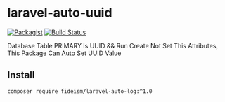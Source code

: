 # laravel-auto-uuid

[![Packagist](https://img.shields.io/packagist/l/doctrine/orm.svg)](https://github.com/fideism/laravel-auto-uuid/blob/master/LICENSE)
[![Build Status](https://travis-ci.org/fideism/laravel-auto-uuid.svg?branch=master)](https://travis-ci.org/fideism/laravel-auto-uuid)

Database Table PRIMARY Is UUID && Run Create Not Set This Attributes, This Package Can Auto Set UUID Value 

## Install
```shell
composer require fideism/laravel-auto-log:^1.0
```

